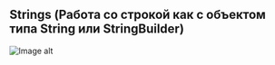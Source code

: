 ## Strings (Работа со строкой как с объектом типа String или StringBuilder)
![Image alt](https://github.com/TemaGarfield/screenshots/blob/master/Module_3_Strings.PNG)
